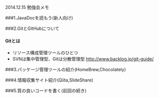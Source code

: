2014.12.15 勉強会メモ

###1.JavaDocを読もう(新人向け)

###2.GitとGitHubについて

#### Gitとは

* リソース構成管理ツールのひとつ
* SVNは集中管理型、Gitは分散管理型
http://www.backlog.jp/git-guide/

###3.パッケージ管理ツールの紹介(HomeBrew,Chocolately)

###4.情報収集サイト紹介(Qiita,SlideShare)

###5.質の良いコードを書く(前回の続き)
